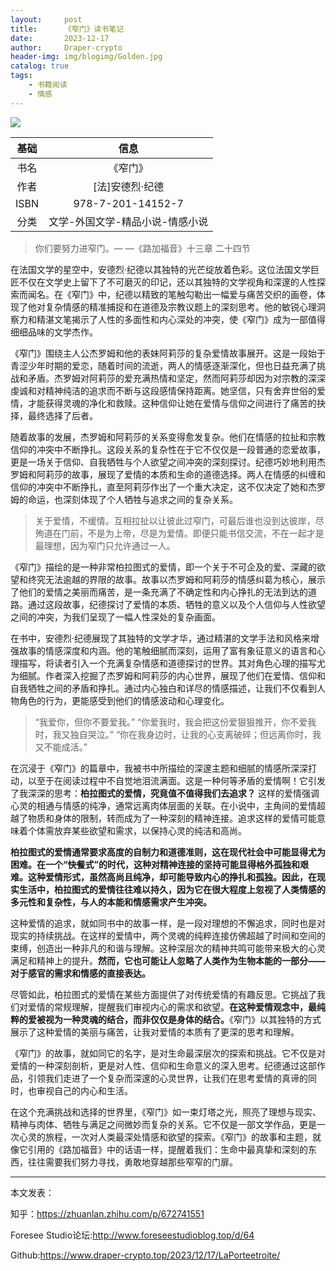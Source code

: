 ```yaml
---
layout:     post
title:      《窄门》读书笔记
date:       2023-12-17
author:     Draper-crypto
header-img: img/blogimg/Golden.jpg
catalog: true
tags:
    - 书籍阅读
    - 情感
---
```


<img src="https://typora-img-1301299232.cos.ap-shanghai.myqcloud.com/img2/202312172257626.png"/>

| 基础 |              信息               |
| :--: | :-----------------------------: |
| 书名 |            《窄门》             |
| 作者 |         [法]安德烈·纪德         |
| ISBN |        978-7-201-14152-7        |
| 分类 | 文学-外国文学-精品小说-情感小说 |

> 你们要努力进窄门。— —《路加福音》十三章 二十四节

在法国文学的星空中，安德烈·纪德以其独特的光芒绽放着色彩。这位法国文学巨匠不仅在文学史上留下了不可磨灭的印记，还以其独特的文学视角和深邃的人性探索而闻名。在《窄门》中，纪德以精致的笔触勾勒出一幅爱与痛苦交织的画卷，体现了他对复杂情感的精准捕捉和在道德及宗教议题上的深刻思考。他的敏锐心理洞察力和精湛文笔揭示了人性的多面性和内心深处的冲突，使《窄门》成为一部值得细细品味的文学杰作。

《窄门》围绕主人公杰罗姆和他的表妹阿莉莎的复杂爱情故事展开。这是一段始于青涩少年时期的爱恋，随着时间的流逝，两人的情感逐渐深化，但也日益充满了挑战和矛盾。杰罗姆对阿莉莎的爱充满热情和坚定，然而阿莉莎却因为对宗教的深深虔诚和对精神纯洁的追求而不断与这段感情保持距离。她坚信，只有舍弃世俗的爱情，才能获得灵魂的净化和救赎。这种信仰让她在爱情与信仰之间进行了痛苦的抉择，最终选择了后者。

随着故事的发展，杰罗姆和阿莉莎的关系变得愈发复杂。他们在情感的拉扯和宗教信仰的冲突中不断挣扎。这段关系的复杂性在于它不仅仅是一段普通的恋爱故事，更是一场关于信仰、自我牺牲与个人欲望之间冲突的深刻探讨。纪德巧妙地利用杰罗姆和阿莉莎的故事，展现了爱情的本质和生命的道德选择。两人在情感的纠缠和信仰的冲突中不断挣扎，直至阿莉莎作出了一个重大决定，这不仅决定了她和杰罗姆的命运，也深刻体现了个人牺牲与追求之间的复杂关系。

> 关于爱情，不缓情。互相拉扯以让彼此过窄门，可最后谁也没到达彼岸，尽殉道在门前，不是为上帝，尽是为爱情。即便只能书信交流，不在一起才是最理想，因为窄门只允许通过一人。

《窄门》描绘的是一种非常柏拉图式的爱情，即一个关于不可企及的爱、深藏的欲望和终究无法逾越的界限的故事。故事以杰罗姆和阿莉莎的情感纠葛为核心，展示了他们的爱情之美丽而痛苦，是一条充满了不确定性和内心挣扎的无法到达的道路。通过这段故事，纪德探讨了爱情的本质、牺牲的意义以及个人信仰与人性欲望之间的冲突，为我们呈现了一幅人性深处的复杂画面。

在书中，安德烈·纪德展现了其独特的文学才华，通过精湛的文学手法和风格来增强故事的情感深度和内涵。他的笔触细腻而深刻，运用了富有象征意义的语言和心理描写，将读者引入一个充满复杂情感和道德探讨的世界。其对角色心理的描写尤为细腻。作者深入挖掘了杰罗姆和阿莉莎的内心世界，展现了他们在爱情、信仰和自我牺牲之间的矛盾和挣扎。通过内心独白和详尽的情感描述，让我们不仅看到人物角色的行为，更能感受到他们的情感波动和心理变化。

> “我爱你，但你不要爱我。”
> “你爱我时，我会把这份爱狠狠推开，你不爱我时，我又独自哭泣。”
> “你在我身边时，让我的心支离破碎；但远离你时，我又不能成活。”

在沉浸于《窄门》的篇章中，我被书中所描绘的深邃主题和细腻的情感所深深打动，以至于在阅读过程中不自觉地泪流满面。这是一种何等矛盾的爱情啊！它引发了我深深的思考：**柏拉图式的爱情，究竟值不值得我们去追求？** 这样的爱情强调心灵的相通与情感的纯净，通常远离肉体层面的关联。在小说中，主角间的爱情超越了物质和身体的限制，转而成为了一种深刻的精神连接。追求这样的爱情可能意味着个体需放弃某些欲望和需求，以保持心灵的纯洁和高尚。
	
**柏拉图式的爱情通常要求高度的自制力和道德准则，这在现代社会中可能显得尤为困难。在一个“快餐式”的时代，这种对精神连接的坚持可能显得格外孤独和艰难。这种爱情形式，虽然高尚且纯净，却可能导致内心的挣扎和孤独。因此，在现实生活中，柏拉图式的爱情往往难以持久，因为它在很大程度上忽视了人类情感的多元性和复杂性，与人的本能和情感需求产生冲突。**
	
这种爱情的追求，就如同书中的故事一样，是一段对理想的不懈追求，同时也是对现实的持续挑战。在这样的爱情中，两个灵魂的纯粹连接仿佛超越了时间和空间的束缚，创造出一种非凡的和谐与理解。这种深层次的精神共鸣可能带来极大的心灵满足和精神上的提升。**然而，它也可能让人忽略了人类作为生物本能的一部分——对于感官的需求和情感的直接表达。**
	
尽管如此，柏拉图式的爱情在某些方面提供了对传统爱情的有趣反思。它挑战了我们对爱情的常规理解，提醒我们审视内心的需求和欲望。**在这种爱情观念中，最纯粹的爱被视为一种灵魂的结合，而非仅仅是身体的结合。**《窄门》以其独特的方式展示了这种爱情的美丽与痛苦，让我对爱情的本质有了更深的思考和理解。
	
《窄门》的故事，就如同它的名字，是对生命最深层次的探索和挑战。它不仅是对爱情的一种深刻剖析，更是对人性、信仰和生命意义的深入思考。纪德通过这部作品，引领我们走进了一个复杂而深邃的心灵世界，让我们在思考爱情的真谛的同时，也审视自己的内心和生活。
	
在这个充满挑战和选择的世界里，《窄门》如一束灯塔之光，照亮了理想与现实、精神与肉体、牺牲与满足之间微妙而复杂的关系。它不仅是一部文学作品，更是一次心灵的旅程，一次对人类最深处情感和欲望的探索。《窄门》的故事和主题，就像它引用的《路加福音》中的话语一样，提醒着我们：生命中最真挚和深刻的东西，往往需要我们努力寻找，勇敢地穿越那些窄窄的门扉。

------

本文发表：

知乎：https://zhuanlan.zhihu.com/p/672741551

Foresee Studio论坛:http://www.foreseestudioblog.top/d/64

Github:https://www.draper-crypto.top/2023/12/17/LaPorteetroite/
